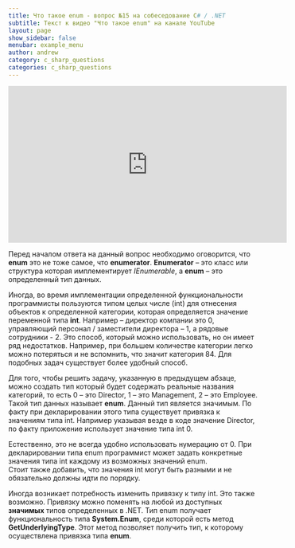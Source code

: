 ```yaml
---
title: Что такое enum - вопрос №15 на собеседование C# / .NET
subtitle: Текст к видео "Что такое enum" на канале YouTube
layout: page
show_sidebar: false
menubar: example_menu
author: andrew
category: c_sharp_questions
categories: c_sharp_questions
---
```


<center>
<iframe width="560" height="315" src="https://www.youtube.com/embed/lCfxl5pOF-s" 
frameborder="0" allow="accelerometer; autoplay; 
encrypted-media; gyroscope; picture-in-picture" allowfullscreen></iframe>
</center>

Перед началом ответа на данный вопрос необходимо оговорится, что **enum** это не тоже самое, что **enumerator**. **Enumerator** – это класс или структура которая 
имплементирует *IEnumerable*, а **enum** – это определенный тип данных.

Иногда, во время имплементации определенной функциональности программисты пользуются типом целых числе (int) для отнесения объектов к определенной категории, которая определяется 
значение переменной типа **int**. Например – директор компании это 0, управляющий персонал / заместители директора – 1, а рядовые сотрудники - 2. Это способ, который можно 
использовать, но он имеет ряд недостатков. Например, при большем количестве категории легко можно потеряться и не вспомнить, что значит категория 84. Для подобных задач существует 
более удобный способ.

Для того, чтобы решить задачу, указанную в предыдущем абзаце, можно создать тип который будет содержать реальные названия категорий, то есть 0 – это Director, 1 – это Management, 
2 – это Employee. Такой тип данных называет **enum**. Данный тип является значимым. По факту при декларировании этого типа существует привязка к значениям типа int. 
Например указывая везде в коде значение Director, по факту приложение использует значение типа int 0.

Естественно, это не всегда удобно использовать нумерацию от 0. При декларировании типа enum программист может задать конкретные значения типа int каждому из возможных значений enum.  
Стоит также добавить, что значения int могут быть разными и не обязательно должны идти по порядку.

Иногда возникает потребность изменить привязку к типу int. Это также возможно. Привязку можно поменять на любой из доступных **значимых** типов определенных в .NET. Тип enum получает 
функциональность типа **System.Enum**, среди которой есть метод **GetUnderlyingType**. Этот метод позволяет получить тип, к которому осуществлена привязка типа **enum**.


 
